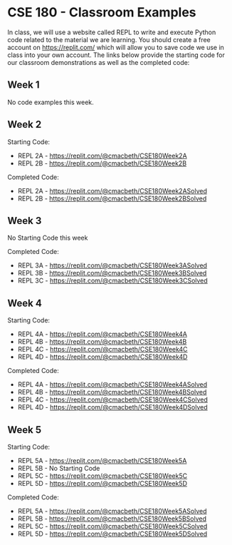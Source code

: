 # CSE 180 - Classroom Examples

In class, we will use a website called REPL to write and execute Python code related to the material we are learning.  You should create a free account on https://replit.com/ which will allow you to save code we use in class into your own account.  The links below provide the starting code for our classroom demonstrations as well as the completed code:

## Week 1

No code examples this week.

## Week 2

Starting Code:

* REPL 2A - https://replit.com/@cmacbeth/CSE180Week2A
* REPL 2B - https://replit.com/@cmacbeth/CSE180Week2B

Completed Code:

* REPL 2A - https://replit.com/@cmacbeth/CSE180Week2ASolved
* REPL 2B - https://replit.com/@cmacbeth/CSE180Week2BSolved

## Week 3

No Starting Code this week

Completed Code:

* REPL 3A - https://replit.com/@cmacbeth/CSE180Week3ASolved
* REPL 3B - https://replit.com/@cmacbeth/CSE180Week3BSolved
* REPL 3C - https://replit.com/@cmacbeth/CSE180Week3CSolved

## Week 4

Starting Code:

* REPL 4A - https://replit.com/@cmacbeth/CSE180Week4A
* REPL 4B - https://replit.com/@cmacbeth/CSE180Week4B
* REPL 4C - https://replit.com/@cmacbeth/CSE180Week4C
* REPL 4D - https://replit.com/@cmacbeth/CSE180Week4D

Completed Code:

* REPL 4A - https://replit.com/@cmacbeth/CSE180Week4ASolved
* REPL 4B - https://replit.com/@cmacbeth/CSE180Week4BSolved
* REPL 4C - https://replit.com/@cmacbeth/CSE180Week4CSolved
* REPL 4D - https://replit.com/@cmacbeth/CSE180Week4DSolved

## Week 5

Starting Code:

* REPL 5A - https://replit.com/@cmacbeth/CSE180Week5A
* REPL 5B - No Starting Code
* REPL 5C - https://replit.com/@cmacbeth/CSE180Week5C
* REPL 5D - https://replit.com/@cmacbeth/CSE180Week5D

Completed Code:

* REPL 5A - https://replit.com/@cmacbeth/CSE180Week5ASolved
* REPL 5B - https://replit.com/@cmacbeth/CSE180Week5BSolved
* REPL 5C - https://replit.com/@cmacbeth/CSE180Week5CSolved
* REPL 5D - https://replit.com/@cmacbeth/CSE180Week5DSolved
